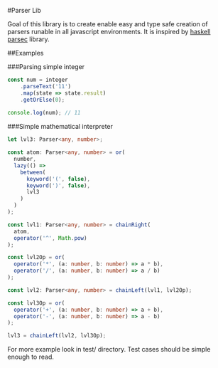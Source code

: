 #Parser Lib

Goal of this library is to create enable easy and type safe creation of
parsers runable in all javascript environments. 
It is inspired by [haskell parsec](https://hackage.haskell.org/package/parsec) library.

##Examples

###Parsing simple integer

```typescript
const num = integer
    .parseText('11')
    .map(state => state.result)
    .getOrElse(0);
    
console.log(num); // 11
```

###Simple mathematical interpreter

```typescript
let lvl3: Parser<any, number>;

const atom: Parser<any, number> = or(
  number,
  lazy(() =>
    between(
      keyword('(', false),
      keyword(')', false),
      lvl3
    )
  )
);

const lvl1: Parser<any, number> = chainRight(
  atom,
  operator('^', Math.pow)
);

const lvl2Op = or(
  operator('*', (a: number, b: number) => a * b),
  operator('/', (a: number, b: number) => a / b)
);

const lvl2: Parser<any, number> = chainLeft(lvl1, lvl2Op);

const lvl3Op = or(
  operator('+', (a: number, b: number) => a + b),
  operator('-', (a: number, b: number) => a - b)
);

lvl3 = chainLeft(lvl2, lvl3Op);
```

For more example look in test/ directory. Test cases should be simple enough to read.